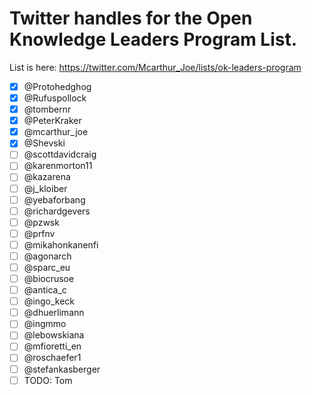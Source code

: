 # Twitter handles for the Open Knowledge Leaders Program List.

List is here: https://twitter.com/Mcarthur_Joe/lists/ok-leaders-program

- [x] @Protohedghog
- [x] @Rufuspollock
- [x] @tombernr
- [x] @PeterKraker
- [x] @mcarthur_joe
- [x] @Shevski
- [ ] @scottdavidcraig
- [ ] @karenmorton11
- [ ] @kazarena
- [ ] @j_kloiber
- [ ] @yebaforbang
- [ ] @richardgevers
- [ ] @pzwsk
- [ ] @prfnv
- [ ] @mikahonkanenfi
- [ ] @agonarch
- [ ] @sparc_eu
- [ ] @biocrusoe
- [ ] @antica_c
- [ ] @ingo_keck
- [ ] @dhuerlimann
- [ ] @ingmmo
- [ ] @lebowskiana
- [ ] @mfioretti_en
- [ ] @roschaefer1
- [ ] @stefankasberger
- [ ] TODO: Tom
